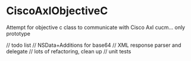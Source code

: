 # CiscoAxlObjectiveC
Attempt for objective c class to communicate with Cisco Axl cucm... only prototype


//  todo list
//  NSData+Additions for base64
//  XML response parser and delegate
//  lots of refactoring, clean up
//  unit tests
